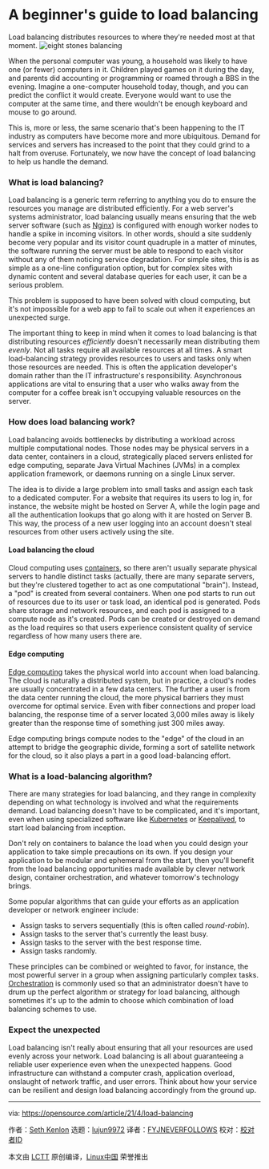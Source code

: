 [#]: subject: (A beginner's guide to load balancing)
[#]: via: (https://opensource.com/article/21/4/load-balancing)
[#]: author: (Seth Kenlon https://opensource.com/users/seth)
[#]: collector: (lujun9972)
[#]: translator: (FYJNEVERFOLLOWS)
[#]: reviewer: ( )
[#]: publisher: ( )
[#]: url: ( )

A beginner's guide to load balancing
======
Load balancing distributes resources to where they're needed most at
that moment.
![eight stones balancing][1]

When the personal computer was young, a household was likely to have one (or fewer) computers in it. Children played games on it during the day, and parents did accounting or programming or roamed through a BBS in the evening. Imagine a one-computer household today, though, and you can predict the conflict it would create. Everyone would want to use the computer at the same time, and there wouldn't be enough keyboard and mouse to go around.

This is, more or less, the same scenario that's been happening to the IT industry as computers have become more and more ubiquitous. Demand for services and servers has increased to the point that they could grind to a halt from overuse. Fortunately, we now have the concept of load balancing to help us handle the demand.

### What is load balancing?

Load balancing is a generic term referring to anything you do to ensure the resources you manage are distributed efficiently. For a web server's systems administrator, load balancing usually means ensuring that the web server software (such as [Nginx][2]) is configured with enough worker nodes to handle a spike in incoming visitors. In other words, should a site suddenly become very popular and its visitor count quadruple in a matter of minutes, the software running the server must be able to respond to each visitor without any of them noticing service degradation. For simple sites, this is as simple as a one-line configuration option, but for complex sites with dynamic content and several database queries for each user, it can be a serious problem.

This problem is supposed to have been solved with cloud computing, but it's not impossible for a web app to fail to scale out when it experiences an unexpected surge.

The important thing to keep in mind when it comes to load balancing is that distributing resources _efficiently_ doesn't necessarily mean distributing them _evenly_. Not all tasks require all available resources at all times. A smart load-balancing strategy provides resources to users and tasks only when those resources are needed. This is often the application developer's domain rather than the IT infrastructure's responsibility. Asynchronous applications are vital to ensuring that a user who walks away from the computer for a coffee break isn't occupying valuable resources on the server.

### How does load balancing work?

Load balancing avoids bottlenecks by distributing a workload across multiple computational nodes. Those nodes may be physical servers in a data center, containers in a cloud, strategically placed servers enlisted for edge computing, separate Java Virtual Machines (JVMs) in a complex application framework, or daemons running on a single Linux server.

The idea is to divide a large problem into small tasks and assign each task to a dedicated computer. For a website that requires its users to log in, for instance, the website might be hosted on Server A, while the login page and all the authentication lookups that go along with it are hosted on Server B. This way, the process of a new user logging into an account doesn't steal resources from other users actively using the site.

#### Load balancing the cloud

Cloud computing uses [containers][3], so there aren't usually separate physical servers to handle distinct tasks (actually, there are many separate servers, but they're clustered together to act as one computational "brain"). Instead, a "pod" is created from several containers. When one pod starts to run out of resources due to its user or task load, an identical pod is generated. Pods share storage and network resources, and each pod is assigned to a compute node as it's created. Pods can be created or destroyed on demand as the load requires so that users experience consistent quality of service regardless of how many users there are.

#### Edge computing

[Edge computing][4] takes the physical world into account when load balancing. The cloud is naturally a distributed system, but in practice, a cloud's nodes are usually concentrated in a few data centers. The further a user is from the data center running the cloud, the more physical barriers they must overcome for optimal service. Even with fiber connections and proper load balancing, the response time of a server located 3,000 miles away is likely greater than the response time of something just 300 miles away.

Edge computing brings compute nodes to the "edge" of the cloud in an attempt to bridge the geographic divide, forming a sort of satellite network for the cloud, so it also plays a part in a good load-balancing effort.

### What is a load-balancing algorithm?

There are many strategies for load balancing, and they range in complexity depending on what technology is involved and what the requirements demand. Load balancing doesn't have to be complicated, and it's important, even when using specialized software like [Kubernetes][5] or [Keepalived][6], to start load balancing from inception.

Don't rely on containers to balance the load when you could design your application to take simple precautions on its own. If you design your application to be modular and ephemeral from the start, then you'll benefit from the load balancing opportunities made available by clever network design, container orchestration, and whatever tomorrow's technology brings.

Some popular algorithms that can guide your efforts as an application developer or network engineer include:

  * Assign tasks to servers sequentially (this is often called _round-robin_).
  * Assign tasks to the server that's currently the least busy.
  * Assign tasks to the server with the best response time.
  * Assign tasks randomly.



These principles can be combined or weighted to favor, for instance, the most powerful server in a group when assigning particularly complex tasks. [Orchestration][7] is commonly used so that an administrator doesn't have to drum up the perfect algorithm or strategy for load balancing, although sometimes it's up to the admin to choose which combination of load balancing schemes to use.

### Expect the unexpected

Load balancing isn't really about ensuring that all your resources are used evenly across your network. Load balancing is all about guaranteeing a reliable user experience even when the unexpected happens. Good infrastructure can withstand a computer crash, application overload, onslaught of network traffic, and user errors. Think about how your service can be resilient and design load balancing accordingly from the ground up.

--------------------------------------------------------------------------------

via: https://opensource.com/article/21/4/load-balancing

作者：[Seth Kenlon][a]
选题：[lujun9972][b]
译者：[FYJNEVERFOLLOWS](https://github.com/FYJNEVERFOLLOWS)
校对：[校对者ID](https://github.com/校对者ID)

本文由 [LCTT](https://github.com/LCTT/TranslateProject) 原创编译，[Linux中国](https://linux.cn/) 荣誉推出

[a]: https://opensource.com/users/seth
[b]: https://github.com/lujun9972
[1]: https://opensource.com/sites/default/files/styles/image-full-size/public/lead-images/water-stone-balance-eight-8.png?itok=1aht_V5V (eight stones balancing)
[2]: https://opensource.com/business/15/4/nginx-open-source-platform
[3]: https://opensource.com/resources/what-are-linux-containers
[4]: https://opensource.com/article/18/5/edge-computing
[5]: https://opensource.com/resources/what-is-kubernetes
[6]: https://www.redhat.com/sysadmin/keepalived-basics
[7]: https://opensource.com/article/20/11/orchestration-vs-automation
